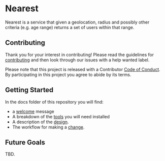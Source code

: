 # Nearest

Nearest is a service that given a geolocation, radius and possibly other criteria (e.g. age range) returns a set of users within that range. 

## Contributing

Thank you for your interest in contributing! Please read the guidelines for [contributing](https://github.com/hockeyhero/nearest/blob/master/CONTRIBUTING.md) and then look through our issues with a help wanted label. 

Please note that this project is released with a Contributor [Code of Conduct](https://github.com/hockeyhero/nearest/blob/master/CODE_OF_CONDUCT.md). By participating in this project you agree to abide by its terms. 

## Getting Started

In the docs folder of this repository you will find: 

- a [welcome](https://github.com/hockeyhero/nearest/blob/master/docs/00%20Welcome.md) message 
- A breakdown of the [tools](https://github.com/hockeyhero/nearest/blob/master/docs/01%20Development%20Environment.md) you will need installed
- A description of the [design](https://github.com/hockeyhero/nearest/blob/master/docs/02%20Architecture%20and%20Design.md).
- The workflow for making a [change](https://github.com/hockeyhero/nearest/blob/master/docs/03%20Making%20Changes.md). 

## Future Goals

TBD. 



